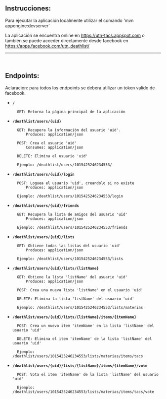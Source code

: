 
</br>

## Instrucciones:

Para ejecutar la aplicación localmente utilizar el comando 'mvn appengine:devserver' 

La aplicación se encuentra online en https://utn-tacs.appspot.com o también se puede acceder directamente desde facebook en https://apps.facebook.com/utn_deathlist/

---

</br>

## Endpoints:

Aclaracion: para todos los endpoints se debera utilizar un token valido de facebook.

	
* **`/`**
	
        GET: Retorna la página principal de la aplicación

* **`/deathlist/users/{uid}`**
  
        GET: Recupera la información del usuario 'uid'.
            Produces: application/json 
 
        POST: Crea el usuario 'uid'
            Consumes: application/json
            
        DELETE: Elimina el usuario 'uid'
           
        Ejemplo: /deathlist/users/1015425246234553/
  
* **`/deathlist/users/{uid}/login`**
  
        POST: Loguea el usuario 'uid', creandolo si no existe
            Produces: application/json
        
        Ejemplo: /deathlist/users/1015425246234553/login
  
* **`/deathlist/users/{uid}/friends`**
  
        GET: Recupera la lista de amigos del usuario 'uid'
            Produces: application/json
        
        Ejemplo: /deathlist/users/1015425246234553/friends        
        
* **`/deathlist/users/{uid}/lists`**

        GET: Obtiene todas las listas del usuario 'uid'
            Produces: application/json
        
        Ejemplo: /deathlist/users/1015425246234553/lists
        
* **`/deathlist/users/{uid}/lists/{listName}`**

        GET: Obtiene la lista 'listName' del usuario 'uid'
            Produces: application/json
            
        POST: Crea una nueva lista 'listName' en el usuario 'uid' 
            
        DELETE: Elimina la lista 'listName' del usuario 'uid'
        
        Ejemplo: /deathlist/users/1015425246234553/lists/materias
        
* **`/deathlist/users/{uid}/lists/{listName}/items/{itemName}`**
	
        POST: Crea un nuevo item 'itemName' en la lista 'listName' del usuario 'uid'
	
        DELETE: Elimina el item 'itemName' de la lista 'listName' del usuario 'uid'
	
        Ejemplo: /deathlist/users/1015425246234553/lists/materias/items/tacs
        
* **`/deathlist/users/{uid}/lists/{listName}/items/{itemName}/vote`**

        POST: Vota el item 'itemName' de la lista 'listName' del usuario 'uid'
        
        Ejemplo: /deathlist/users/1015425246234553/lists/materias/items/tacs/vote
